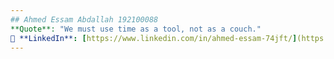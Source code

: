```yaml
---
## Ahmed Essam Abdallah 192100088
**Quote**: "We must use time as a tool, not as a couch."
🔗 **LinkedIn**: [https://www.linkedin.com/in/ahmed-essam-74jft/](https://www.linkedin.com/in/ahmed-essam-74jft/)
---
```

